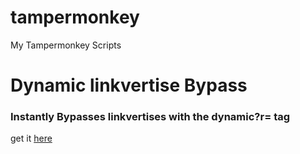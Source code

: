 # tampermonkey
My Tampermonkey Scripts


# Dynamic linkvertise Bypass
### Instantly Bypasses linkvertises with the dynamic?r= tag
get it [here](https://raw.githubusercontent.com/benomat/tampermonkey/m/LVDynamic.js)

